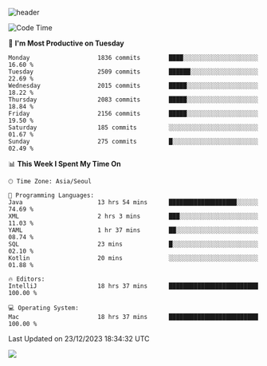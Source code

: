 ![header](https://capsule-render.vercel.app/api?type=Egg&color=timeAuto&height=300&section=header&text=PoPo&fontSize=90&animation=fadeIn)

  <!--START_SECTION:waka-->
![Code Time](http://img.shields.io/badge/Code%20Time-1%2C326%20hrs%207%20mins-blue)

📅 **I'm Most Productive on Tuesday** 

```text
Monday                   1836 commits        ████░░░░░░░░░░░░░░░░░░░░░   16.60 % 
Tuesday                  2509 commits        ██████░░░░░░░░░░░░░░░░░░░   22.69 % 
Wednesday                2015 commits        █████░░░░░░░░░░░░░░░░░░░░   18.22 % 
Thursday                 2083 commits        █████░░░░░░░░░░░░░░░░░░░░   18.84 % 
Friday                   2156 commits        █████░░░░░░░░░░░░░░░░░░░░   19.50 % 
Saturday                 185 commits         ░░░░░░░░░░░░░░░░░░░░░░░░░   01.67 % 
Sunday                   275 commits         █░░░░░░░░░░░░░░░░░░░░░░░░   02.49 % 
```


📊 **This Week I Spent My Time On** 

```text
🕑︎ Time Zone: Asia/Seoul

💬 Programming Languages: 
Java                     13 hrs 54 mins      ███████████████████░░░░░░   74.69 % 
XML                      2 hrs 3 mins        ███░░░░░░░░░░░░░░░░░░░░░░   11.03 % 
YAML                     1 hr 37 mins        ██░░░░░░░░░░░░░░░░░░░░░░░   08.74 % 
SQL                      23 mins             █░░░░░░░░░░░░░░░░░░░░░░░░   02.10 % 
Kotlin                   20 mins             ░░░░░░░░░░░░░░░░░░░░░░░░░   01.88 % 

🔥 Editors: 
IntelliJ                 18 hrs 37 mins      █████████████████████████   100.00 % 

💻 Operating System: 
Mac                      18 hrs 37 mins      █████████████████████████   100.00 % 
```


 Last Updated on 23/12/2023 18:34:32 UTC
<!--END_SECTION:waka-->



<img src="https://capsule-render.vercel.app/api?type=Egg&color=timeAuto&height=300&section=footer&text=PoPo&fontSize=90&animation=fadeIn&reversal=true" />

